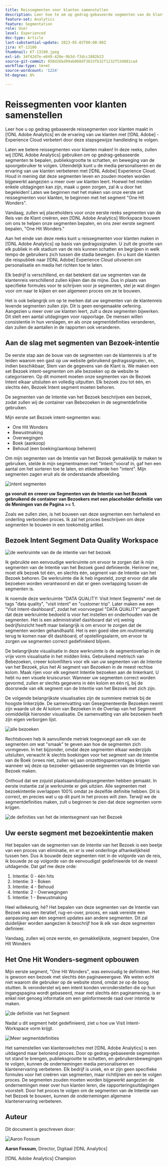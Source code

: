 ```yaml
---
title: Reissegmenten voor klanten samenstellen
description: Leer hoe te om op gedrag-gebaseerde segmenten van de klantenreis in  [!DNL Adobe Analytics]  tot stand te brengen en uw klanten' ervaring met  [!DNL Adobe]  Experience Cloud te verbeteren door deze geleidelijke gids te volgen.
feature-set: Analytics
feature: Segmentation
role: User
level: Experienced
doc-type: Article
last-substantial-update: 2023-05-02T00:00:00Z
jira: KT-13180
thumbnail: KT-13180.jpeg
exl-id: 34f42d7e-e849-420e-9b3d-f3dcc1882b23
source-git-commit: 058d26bd99ab060df3633fb32f1232f534881ca4
workflow-type: tm+mt
source-wordcount: '1224'
ht-degree: 0%

---
```


# Reissegmenten voor klanten samenstellen

Leer hoe u op gedrag gebaseerde reissegmenten voor klanten maakt in [!DNL Adobe Analytics] en de ervaring van uw klanten met [!DNL Adobe] -Experience Cloud verbetert door deze stapsgewijze handleiding te volgen.

Laten we betere reissegmenten voor klanten maken! In deze reeks, zullen wij [!DNL Adobe Analytics] gebruiken om op gedrag-gebaseerde segmenten te bepalen, publieksgrootte te schatten, en beweging van de spoorgebruiker te volgen. Uiteindelijk kunt u de media personaliseren en de ervaring van uw klanten verbeteren met [!DNL Adobe] Experience Cloud. Houd in mening dat deze segmenten leven en zouden moeten worden bijgewerkt aangezien u meer over uw klanten leert. Hoewel het melden enkele uitdagingen kan zijn, maak u geen zorgen, zal ik u door het begeleiden! Laten we beginnen met het maken van onze eerste set reissegmenten voor klanten, te beginnen met het segment &quot;One Hit Wonders&quot;.

Vandaag, zullen wij placeholders voor onze eerste reeks segmenten van de Reis van de Klant creëren, een [!DNL Adobe Analytics] Workspace bouwen om ons te helpen onze segmenten bepalen, en ons zeer eerste segment bepalen, &quot;One Hit Wonders.&quot;

Aan het einde van deze reeks kunt u reissegmenten voor klanten maken in [!DNL Adobe Analytics] op basis van gedragssignalen. U zult de grootte van elk publiek in elk stadium van de reis kunnen schatten en begrijpen in welk tempo de gebruikers zich tussen die stadia bewegen. En u kunt die klanten die reispubliek naar [!DNL Adobe] Experience Cloud uitvoeren om personalisatie en media het richten toe te laten.

Elk bedrijf is verschillend, en dat betekent dat uw segmenten van de klantenreis verschillend zullen kijken dan de mijne. Dus in plaats van specifieke formules voor te schrijven voor je segmenten, stel je wat dingen voor om naar te kijken en een algemeen proces om ze te bouwen.

Het is ook belangrijk om op te merken dat uw segmenten van de klantenreis levende segmenten zullen zijn. Dit is geen eengemaakte oefening. Aangezien u meer over uw klanten leert, zult u deze segmenten bijwerken. Dit stelt een aantal uitdagingen voor rapportage. De mensen willen consistentie in hun verslagen, en als onze segmentdefinities veranderen, dan zullen de aantallen in de rapporten ook veranderen.

## Aan de slag met segmenten van Bezoek-intentie

De eerste stap aan de bouw van de segmenten van de klantenreis is af te leiden waarom een gast op uw website gebruikend gedragssignalen, en, indien beschikbaar, Stem van de gegevens van de Klant is. We maken een set Bezoek intent-segmenten om alle bezoeken op de website te categoriseren. Op dit moment moeten onze segmenten van de Bezoek Intent elkaar uitsluiten en volledig uitputten. Elk bezoek zou tot één, en slechts één, Bezoek Intent segment moeten behoren.

De segmenten van de Intentie van het Bezoek beschrijven een bezoek, zodat zullen wij de container van Bebezoeken in de segmentdefinitie gebruiken.

Mijn eerste set Bezoek intent-segmenten was:

* One Hit Wonders
* Bewustmaking
* Overwegingen
* Boek (aankoop)
* Behoud (een boeking/aankoop beheren)

Om mijn segmenten van de Intentie van het Bezoek gemakkelijk te maken te gebruiken, stelde ik mijn segmentnamen met &quot;Intent:&quot;vooraf in, gaf hen een aantal om het sorteren toe te laten, en etiketteerde hen &quot;intent&quot;. Mijn segmenten zagen eruit als de onderstaande afbeelding.

![ intent segmenten ](assets/intent-segments.png)

**ga vooruit en creeer uw Segmenten van de Intentie van het Bezoek gebruikend de container van Bezoekers met een placeholder definitie van de Meningen van de Pagina >= 1.**

Zoals we zullen zien, is het bouwen van deze segmenten een herhalend en onderling verbonden proces. Ik zal het proces beschrijven om deze segmenten te bouwen in een toekomstig artikel.

## Bezoek Intent Segment Data Quality Workspace

![ de werkruimte van de de intentie van het bezoek ](assets/visit-intent-workspace.png)

Ik gebruikte een eenvoudige werkruimte om ervoor te zorgen dat ik mijn segmenten van de Intentie van het Bezoek goed definieerde. Herinner me, moet elk bezoek tot één, en slechts één, segment van de Intentie van het Bezoek behoren. De werkruimte die ik heb ingesteld, zorgt ervoor dat alle bezoeken worden verantwoord en dat er geen overlapping tussen de segmenten is.

Ik noemde deze werkruimte &quot;DATA QUALITY: Visit Intent Segments&quot; met de tags &quot;data quality&quot;, &quot;visit intent&quot; en &quot;customer trip&quot;. Later maken we een &quot;Visit Intent-dashboard&quot;, zodat het voorvoegsel &quot;DATA QUALITY&quot; aangeeft dat deze werkruimte bedoeld is voor het instellen en onderhouden van de segmenten. Het is een administratief dashboard dat vrij weinig bedrijfsinzicht heeft maar belangrijk is om ervoor te zorgen dat de segmenten worden gehandhaafd. Het is een goed idee om routinematig terug te komen naar dit dashboard, of opstellingsalarm, om ervoor te zorgen uw segmenten correct gedefiniëerd blijven.

De belangrijkste visualisatie in deze werkruimte is de segmentoverlap in de vrije vorm visualisatie in het midden links. Gebruikend metrisch van Bebezoeken, creeer kolomfilters voor elk van uw segmenten van de Intentie van het Bezoek, plus het Al segment van Bezoeken in de meest rechtse kolom. Maak rijen voor elk segment Intentie bezoeken aan de linkerkant. U hebt nu een visuele kruiscursor. Wanneer uw segmenten correct worden gevormd, zullen er slechts gegevens in één kolom en één rij, bij de doorsnede van elk segment van de Intentie van het Bezoek met zich zijn.

De volgende belangrijkste visualisaties zijn de summiere metriek bij de hoogste linkerzijde. De samenvatting van Gesegmenteerde Bezoeken neemt zijn waarde uit de Al kolom van Bezoeken in de Overlap van het Segment onmiddellijk hieronder visualisatie. De samenvatting van alle bezoeken heeft zijn eigen verborgen lijst.

![ alle bezoeken ](assets/all-visits.png)

Rechtsboven heb ik aanvullende metriek toegevoegd aan elk van de segmenten om wat &quot;smaak&quot; te geven aan hoe de segmenten zich vormgeven. In het bijzonder, omdat deze segmenten elkaar wederzijds uitsluiten, verwacht ik slechts boekingen voor het segment van de Intentie van de Boek (vrees niet, zullen wij aan omzettingspercentages krijgen wanneer wij deze op bezoeker-gebaseerde segmenten van de Intentie van Bezoek maken.

Onthoud dat we zojuist plaatsaanduidingssegmenten hebben gemaakt. In eerste instantie zal je werkruimte er gek uitzien. Alle segmenten met bezoekintentie overlappen 100% omdat ze dezelfde definitie hebben. Dit is correct, en precies wat u op dit punt in het proces wilt zien. Terwijl we de segmentdefinities maken, zult u beginnen te zien dat deze segmenten vorm krijgen.

![ de definities van het de intentsegment van het Bezoek ](assets/visit-intent-segment-defs.png)

## Uw eerste segment met bezoekintentie maken

Het bepalen van de segmenten van de Intentie van het Bezoek is een beetje van een proces van eliminatie, en er is veel onderlinge afhankelijkheid tussen hen. Dus ik bouwde deze segmenten niet in de volgorde van de reis, ik bouwde ze op volgorde van de eenvoudigst gedefinieerde tot de meest uitdagende. Dat gaf me deze orde:

1. Intentie: 0 - één hits
1. Intentie: 3 - Boken
1. Intentie: 4 - Behoud
1. Intentie: 2 - Overwegingen
1. Intentie: 1 - Bewustmaking

Heel willekeurig, hé? Het bepalen van deze segmenten van de Intentie van Bezoek was een iteratief, rug-en-over, proces, en vaak vereiste een aanpassing aan één segment updates aan andere segmenten. Dit zal duidelijker worden aangezien ik beschrijf hoe ik elk van deze segmenten definieer.

Vandaag, zullen wij onze eerste, en gemakkelijkste, segment bepalen, One Hit Wonders

## Het One Hit Wonders-segment opbouwen

Mijn eerste segment, &quot;One Hit Wonders&quot;, was eenvoudig te definiëren. Het is gewoon een bezoek met slechts één paginaweergave. We weten echt niet waarom die gebruiker op de website stond, omdat ze op de boog stuitten. Ik veronderstel wij een intent konden veronderstellen die op hun ingangspagina wordt gebaseerd, maar met slechts één paginamening, is er enkel niet genoeg informatie om een geïnformeerde raad over intentie te maken.

![ de definitie van het Segment ](assets/segment-def.png)

Nadat u dit segment hebt gedefinieerd, ziet u hoe uw Visit Intent-Workspace vorm krijgt.

![ Meer segmentdefinities ](assets/more-segment-defs.png)

Het samenstellen van klantenswitches met [!DNL Adobe Analytics] is een uitdagend maar belonend proces. Door op gedrag-gebaseerde segmenten tot stand te brengen, publieksgrootte te schatten, en gebruikersbewegingen te volgen, kunnen de ondernemingen media personaliseren en klantenervaring verbeteren. Elk bedrijf is uniek, en er zijn geen specifieke formules voor het creëren van segmenten, maar richtlijnen en een te volgen proces. De segmenten zouden moeten worden bijgewerkt aangezien de ondernemingen meer over hun klanten leren, die rapporteringsuitdagingen voorstelt. Door het proces te volgen om de segmenten van de Intentie van het Bezoek te bouwen, kunnen de ondernemingen algemene klantenervaring verbeteren.

## Auteur

Dit document is geschreven door:

![ Aaron Fossum ](assets/aaron-headshot.png)

**Aaron Fossum**, Director, Digitaal [!DNL Analytics]

[!DNL Adobe Analytics] Champion
